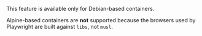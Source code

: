 This feature is available only for Debian-based containers.

Alpine-based containers are **not** supported because the browsers used by Playwright are built against `libs`, not `musl`.
